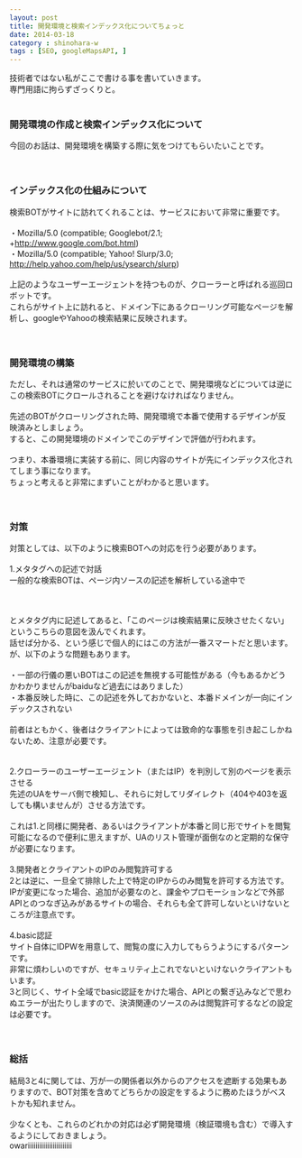 ```yaml
---
layout: post
title: 開発環境と検索インデックス化についてちょっと
date: 2014-03-18
category : shinohara-w
tags : [SEO, googleMapsAPI, ]
---
```


技術者ではない私がここで書ける事を書いていきます。<br />
専門用語に拘らずざっくりと。<br />
<br />

### 開発環境の作成と検索インデックス化について
今回のお話は、開発環境を構築する際に気をつけてもらいたいことです。<br />
<br />
<br />
### インデックス化の仕組みについて
検索BOTがサイトに訪れてくれることは、サービスにおいて非常に重要です。<br />
<br />
・Mozilla/5.0 (compatible; Googlebot/2.1; +http://www.google.com/bot.html)<br />
・Mozilla/5.0 (compatible; Yahoo! Slurp/3.0; http://help.yahoo.com/help/us/ysearch/slurp)<br />
<br />
上記のようなユーザーエージェントを持つものが、クローラーと呼ばれる巡回ロボットです。<br />
これらがサイト上に訪れると、ドメイン下にあるクローリング可能なページを解析し、googleやYahooの検索結果に反映されます。<br />
<br />
<br />
### 開発環境の構築
ただし、それは通常のサービスに於いてのことで、開発環境などについては逆にこの検索BOTにクロールされることを避けなければなりません。<br />
<br />
先述のBOTがクローリングされた時、開発環境で本番で使用するデザインが反映済みとしましょう。<br />
すると、この開発環境のドメインでこのデザインで評価が行われます。<br />
<br />
つまり、本番環境に実装する前に、同じ内容のサイトが先にインデックス化されてしまう事になります。<br />
ちょっと考えると非常にまずいことがわかると思います。<br />
<br />
<br />
### 対策
対策としては、以下のように検索BOTへの対応を行う必要があります。<br />
<br />
1.メタタグへの記述で対話<br />
一般的な検索BOTは、ページ内ソースの記述を解析している途中で<br />
<br />
<meta name="robots" content="noindex,follow" /><br />
<br />
とメタタグ内に記述してあると、「このページは検索結果に反映させたくない」というこちらの意図を汲んでくれます。<br />
話せば分かる、という感じで個人的にはこの方法が一番スマートだと思います。<br />
が、以下のような問題もあります。<br />
<br />
・一部の行儀の悪いBOTはこの記述を無視する可能性がある（今もあるかどうかわかりませんがbaiduなど過去にはありました）<br />
・本番反映した時に、この記述を外しておかないと、本番ドメインが一向にインデックスされない<br />
<br />
前者はともかく、後者はクライアントによっては致命的な事態を引き起こしかねないため、注意が必要です。<br />
<br />
<br />
2.クローラーのユーザーエージェント（またはIP）を判別して別のページを表示させる<br />
先述のUAをサーバ側で検知し、それらに対してリダイレクト（404や403を返しても構いませんが）させる方法です。<br />
<br />
これは1.と同様に開発者、あるいはクライアントが本番と同じ形でサイトを閲覧可能になるので便利に思えますが、UAのリスト管理が面倒なのと定期的な保守が必要になります。<br />
<br />
3.開発者とクライアントのIPのみ閲覧許可する<br />
2とは逆に、一旦全て排除した上で特定のIPからのみ閲覧を許可する方法です。<br />
IPが変更になった場合、追加が必要なのと、課金やプロモーションなどで外部APIとのつなぎ込みがあるサイトの場合、それらも全て許可しないといけないところが注意点です。<br />
<br />
4.basic認証<br />
サイト自体にIDPWを用意して、閲覧の度に入力してもらうようにするパターンです。<br />
非常に煩わしいのですが、セキュリティ上これでないといけないクライアントもいます。<br />
3と同じく、サイト全域でbasic認証をかけた場合、APIとの繋ぎ込みなどで思わぬエラーが出たりしますので、決済関連のソースのみは閲覧許可するなどの設定は必要です。<br />
<br />
<br />
### 総括
結局3と4に関しては、万が一の関係者以外からのアクセスを遮断する効果もありますので、BOT対策を含めてどちらかの設定をするように務めたほうがベストかも知れません。<br />
<br />
少なくとも、これらのどれかの対応は必ず開発環境（検証環境も含む）で導入するようにしておきましょう。<br />
owariiiiiiiiiiiiiiiiiiiiiii